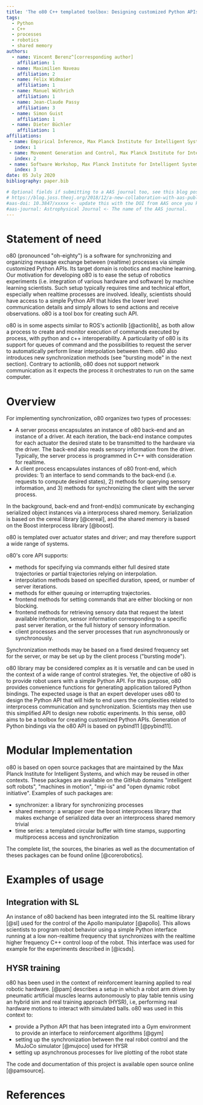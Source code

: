 ```yaml
---
title: 'The o80 C++ templated toolbox: Designing customized Python APIs for synchronizing realtime processes'
tags:
  - Python
  - C++
  - processes
  - robotics
  - shared memory
authors:
  - name: Vincent Berenz^[corresponding author]
    affiliation: 1 
  - name: Maximilien Naveau
    affiliation: 2
  - name: Felix Widmaier
    affiliation: 1
  - name: Manuel Wüthrich
    affiliation: 1
  - name: Jean-Claude Passy
    affiliation: 3
  - name: Simon Guist
    affiliation: 1
  - name: Dieter Büchler
    affiliation: 1
affiliations:
 - name: Empirical Inference, Max Planck Institute for Intelligent Systems
   index: 1
 - name: Movement Generation and Control, Max Planck Institute for Intelligent Systems
   index: 2
 - name: Software Workshop, Max Planck Institute for Intelligent Systems
   index: 3
date: 05 July 2020
bibliography: paper.bib

# Optional fields if submitting to a AAS journal too, see this blog post:
# https://blog.joss.theoj.org/2018/12/a-new-collaboration-with-aas-publishing
#aas-doi: 10.3847/xxxxx <- update this with the DOI from AAS once you know it.
#aas-journal: Astrophysical Journal <- The name of the AAS journal.
---
```


# Statement of need

o80 (pronounced "oh-eighty") is a software for synchronizing and organizing message exchange between (realtime) processes via simple customized Python APIs. Its target domain is robotics and machine learning. Our motivation for developing o80 is to ease the setup of robotics experiments (i.e. integration of various hardware and software) by machine learning scientists. Such setup typically requires time and technical effort, especially when realtime processes are involved. Ideally, scientists should have access to a simple Python API that hides the lower level communication details and simply allows to send actions and receive observations. o80 is a tool box for creating such API.

o80 is in some aspects similar to ROS's actionlib [@actionlib], as both allow a process to create and monitor execution of commands executed by process, with python and c++ interoperability. A particularity of o80 is its support for queues of command and the possibilities to request the server to automatically perform linear interpolation between them. o80 also introduces new synchronization methods (see "bursting mode" in the next section). Contrary to actionlib, o80 does not support network communication as it expects the process it orchestrates to run on the same computer.

# Overview

For implementing synchronization, o80 organizes two types of processes:

- A server process encapsulates an instance of o80 back-end and an instance of a driver. At each iteration, the back-end instance computes for each actuator the desired state to be transmitted to the hardware via the driver. The back-end also reads sensory information from the driver. Typically, the server process is programmed in C++ with consideration for realtime.
- A client process encapsulates instances of o80 front-end, which provides: 1) an interface to send commands to the back-end (i.e. requests to compute desired states), 2) methods for querying sensory information, and 3) methods for synchronizing the client with the server process.

In the background, back-end and front-end(s) communicate by exchanging serialized object instances via a interprocess shared memory. Serialization is based on the cereal library [@cereal], and the shared memory is based on the Boost interprocess library [@boost].

o80 is templated over actuator states and driver; and may therefore support a wide range of systems.

o80's core API supports:

- methods for specifying via commands either full desired state trajectories or partial trajectories relying on interpolation.
- interpolation methods based on specified duration, speed, or number of server iterations.
- methods for either queuing or interrupting trajectories.
- frontend methods for setting commands that are either blocking or non blocking.
- frontend methods for retrieving sensory data that request the latest available information, sensor information corresponding to a specific past server iteration, or the full history of sensory information.
- client processes and the server processes that run asynchronously or synchronously.

Synchronization methods may be based on a fixed desired frequency set for the server, or may be set up by the client process ("bursting mode").

o80 library may be considered complex as it is versatile and can be used in the context of a wide range of control strategies. Yet, the objective of o80 is to provide robot users with a simple Python API. For this purpose, o80 provides convenience functions for generating application tailored Python bindings. The expected usage is that an expert developer uses o80 to design the Python API that will hide to end users the complexities related to interprocess communication and synchronization. Scientists may then use this simplified API to design new robotic experiments. In this sense, o80 aims to be a toolbox for creating customized Python APIs. Generation of Python bindings via the o80 API is based on pybind11 [@pybind11].

# Modular Implementation

o80 is based on open source packages that are maintained by the Max Planck Institute for Intelligent Systems, and which may be reused in other contexts. These packages are available on the GitHub domains "intelligent soft robots", "machines in motion", "mpi-is" and "open dynamic robot initiative". Examples of such packages are:

- synchronizer: a library for synchronizing processes
- shared memory: a wrapper over the boost interprocess library that makes exchange of serialized data over an interprocess shared memory trivial
- time series: a templated circular buffer with time stamps, supporting multiprocess access and synchronization

The complete list, the sources, the binaries as well as the documentation of theses packages can be found online [@corerobotics].


# Examples of usage

## Integration with SL

An instance of o80 backend has been integrated into the SL realtime library [@sl] used for the control of the Apollo manipulator [@apollo]. This allows scientists to program robot behavior using a simple Python interface running at a low non-realtime frequency that synchronizes with the realtime higher frequency C++ control loop of the robot. This interface was used for example for the experiments described in [@icsds].

## HYSR training

o80 has been used in the context of reinforcement learning applied to real robotic hardware. [@pam] describes a setup in which a robot arm driven by pneumatic artificial muscles learns autonomously to play table tennis using an hybrid sim and real training approach (HYSR), i.e, performing real hardware motions to interact with simulated balls. o80 was used in this context to:

- provide a Python API that has been integrated into a Gym environment to provide an interface to reinforcement algorithms [@gym]
- setting up the synchronization between the real robot control and the MuJoCo simulator [@mujoco] used for HYSR
- setting up asynchronous processes for live plotting of the robot state

The code and documentation of this project is available open source online [@pamsource].

# References



